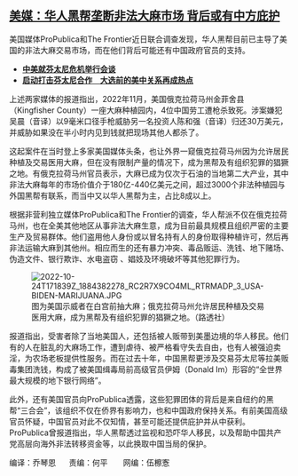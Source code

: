 <!--1711387200000-->
[美媒：华人黑帮垄断非法大麻市场  背后或有中方庇护](https://www.rfa.org/mandarin/yataibaodao/huanjing/lu-03252024132004.html)
------

<p><span style="font-weight: 400;">美国媒体ProPublica和The Frontier近日联合调查发现，华人黑帮目前已主导了美国的非法大麻交易市场，而在他们背后可能还有中国政府官员的支持。</span></p><ul><li><strong><a href="https://www.rfa.org/mandarin/Xinwen/6-01312024112700.html">中美就芬太尼危机举行会谈</a></strong></li><li><strong><a href="https://www.rfa.org/mandarin/yataibaodao/junshiwaijiao/lu-01292024102315.html">启动打击芬太尼合作　大选前的美中关系再成热点</a></strong></li></ul><p><span style="font-weight: 400;">上述两家媒体的报道指出，2022年11月，美国俄克拉荷马州金菲舍县（Kingfisher County）一座大麻种植园内，4位中国劳工遭枪杀致死。涉案嫌犯吴晨（音译）以9毫米口径手枪威胁另一名投资人陈和强（音译）归还30万美元，并威胁如果没在半小时内见到钱就把现场其他人都杀了。</span></p><p></p><p><span style="font-weight: 400;">这起案件在当时登上多家美国媒体头条，也让外界一窥俄克拉荷马州因为允许居民种植及交易医用大麻，但在没有限制产量的情况下，成为黑帮及有组织犯罪的猖獗之地。有俄克拉荷马州官员表示，大麻已成为仅次于石油的当地第二大产业，其中非法大麻每年的市场价值介于180亿-440亿美元之间，超过3000个非法种植园与外国黑帮有联系，而当中又以华人黑帮为主，占比8成以上。 </span></p><p></p><p><span style="font-weight: 400;">根据非营利独立媒体ProPublica和The Frontier的调查，华人帮派不仅在俄克拉荷马州，也在全美其他地区从事非法大麻生意，成为目前最具规模且组织严密的主要生产及贸易群体。他们盗用他人身份或以冒名持有人的身份取得种植许可，然后再非法运输大麻到其他州。相应而生的还有暴力冲突、毒品贩运、洗钱、地下赌场、伪造文件、银行欺诈、水电盗窃 、娼妓及环境破坏等其他犯罪行为。 </span></p><figure><img alt="2022-10-24T171839Z_1884382278_RC2R7X9CO4ML_RTRMADP_3_USA-BIDEN-MARIJUANA.JPG" class="image-richtext image-inline" src="https://www.rfa.org/mandarin/yataibaodao/huanjing/2022-10-24t171839z_1884382278_rc2r7x9co4ml_rtrmadp_3_usa-biden-marijuana.jpg" title="2022-10-24T171839Z_1884382278_RC2R7X9CO4ML_RTRMADP_3_USA-BIDEN-MARIJUANA.JPG"/><figcaption>图为美国示威者在白宫前抽大麻；俄克拉荷马州允许居民种植及交易医用大麻，成为黑帮及有组织犯罪的猖獗之地。（路透社）</figcaption></figure><p></p><p><span style="font-weight: 400;">报道指出，受害者除了当地美国人，还包括被人贩带到美墨边境的华人移民。他们有的人在脏乱的大麻场工作，遭到虐待、被严格看守失去自由，也有人被强迫卖淫，为农场老板提供性服务。而在过去十年，中国黑帮更涉及交易芬太尼等拉美贩毒集团洗钱，构成了被美国缉毒局前高级官员伊姆（Donald Im）形容的“全世界最大规模的地下银行网络”。 </span></p><p></p><p><span style="font-weight: 400;">此外，还有美国官员向ProPublica透露，这些犯罪团体的背后是来自纽约的黑帮“三合会”，该组织不仅在侨界有影响力，也和中国政府保持关系。有前美国高级官员怀疑，中国官员对此不仅知情，甚至可能还提供庇护并从中获利。ProPublica曾报道指出，华人黑帮透过监视和恐吓华人移民，以及帮助中国共产党高层向海外非法转移资金等，以此换取中国当局的保护。</span></p><p></p><p><span style="font-weight: 400;">编译：乔琴恩      责编：何平       网编：伍檫愙</span></p>
